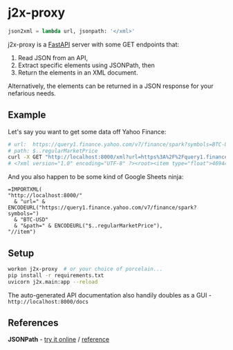 # j2x-proxy

```py
json2xml = lambda url, jsonpath: '</xml>'
```

j2x-proxy is a [FastAPI](https://fastapi.tiangolo.com/) server with some GET endpoints
that:

1. Read JSON from an API,
2. Extract specific elements using JSONPath, then
3. Return the elements in an XML document.

Alternatively, the elements can be returned in a JSON response for your nefarious needs.

## Example

Let's say you want to get some data off Yahoo Finance:

```sh
# url:  https://query1.finance.yahoo.com/v7/finance/spark?symbols=BTC-USD
# path: $..regularMarketPrice
curl -X GET "http://localhost:8000/xml?url=https%3A%2F%2Fquery1.finance.yahoo.com%2Fv7%2Ffinance%2Fspark%3Fsymbols%3DBTC-USD&path=%24..regularMarketPrice"
# <?xml version="1.0" encoding="UTF-8" ?><root><item type="float">46944.78</item></root>
```

And you also happen to be some kind of Google Sheets ninja:

```
=IMPORTXML(
"http://localhost:8000/"
  & "url=" & ENCODEURL("https://query1.finance.yahoo.com/v7/finance/spark?symbols=")
  & "BTC-USD"
  & "&path=" & ENCODEURL("$..regularMarketPrice"),
"//item")
```

## Setup

```sh
workon j2x-proxy  # or your choice of porcelain...
pip install -r requirements.txt
uvicorn j2x.main:app --reload
```

The auto-generated API documentation also handily doubles as a GUI - `http://localhost:8000/docs`

## References

**JSONPath** - [try it online](https://jsonpath.com/) / [reference](https://goessner.net/articles/JsonPath/index.html#e2)
